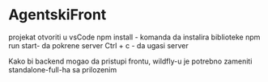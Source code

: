 # AgentskiFront

projekat otvoriti u vsCode
npm install - komanda da instalira biblioteke
npm run start- da pokrene server
Ctrl + c - da ugasi server

Kako bi backend mogao da pristupi frontu, wildfly-u je potrebno zameniti standalone-full-ha sa prilozenim
